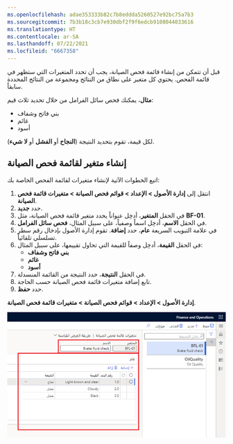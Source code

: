 ```yaml
---
ms.openlocfilehash: adae353333b82c7b8eddda5260527e92bc75a7b3
ms.sourcegitcommit: 7b3b18c3cb7e930dbf2f9f6edcb9108044033616
ms.translationtype: HT
ms.contentlocale: ar-SA
ms.lasthandoff: 07/22/2021
ms.locfileid: "6667358"
---
```

قبل أن تتمكن من إنشاء قائمة فحص الصيانة، يجب أن تحدد المتغيرات التي ستظهر في قائمة الفحص. يحتوي كل متغير على نطاق من النتائج ومجموعة من النتائج المحددة سابقاً.

**مثال**، يمكنك فحص سائل الفرامل من خلال تحديد ثلاث قيم: 
- بني فاتح وشفاف
- غائم
- أسود

لكل قيمة، تقوم بتحديد النتيجة (**النجاح** أو **الفشل** أو **لا شيء**).


## <a name="create-a-maintenance-checklist-variable"></a>إنشاء متغير لقائمة فحص الصيانة
اتبع الخطوات الآتية لإنشاء متغيرات لقائمة الفحص الخاصة بك:

1.  انتقل إلى **إدارة الأصول > الإعداد > قوائم فحص الصيانة > متغيرات قائمة فحص الصيانة**.
2.  حدد **جديد‏‎**. 
3.  في الحقل **المتغير**، أدخِل عنواناً يحدد متغير قائمة فحص الصيانة، مثل **BF-01**.
4.  في الحقل **الاسم**، أدخِل اسماً وصفياً، على سبيل المثال، **فحص سائل الفرامل**.
5.  في علامة التبويب السريعة **عام**، حدد **إضافة**. تقوم إدارة الأصول بإدخال رقم سطر تسلسلي تلقائياً. 
6.  في الحقل **القيمة**، أدخِل وصفاً للقيمة التي تحاول تقييمها، على سبيل المثال: 
    - **بني فاتح وشفاف**
    - **غائم**            
    - **أسود**     
7.  في الحقل **النتيجة**، حدد النتيجة من القائمة المنسدلة.
8.  تابع إضافة متغيرات قائمة فحص الصيانة حسب الحاجة.
9.  حدد **حفظ**.

**إدارة الأصول > الإعداد > قوائم فحص الصيانة > متغيرات قائمة فحص الصيانة**.
 
![لقطة شاشة من الصفحة "متغيرات قائمة فحص الصيانة".](../media/maintenance-checklist-variables-ssm.png)

